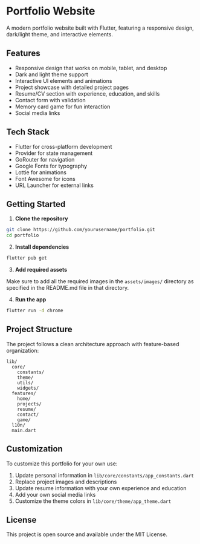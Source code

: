 # Portfolio Website

A modern portfolio website built with Flutter, featuring a responsive design, dark/light theme, and interactive elements.

## Features

- Responsive design that works on mobile, tablet, and desktop
- Dark and light theme support
- Interactive UI elements and animations
- Project showcase with detailed project pages
- Resume/CV section with experience, education, and skills
- Contact form with validation
- Memory card game for fun interaction
- Social media links

## Tech Stack

- Flutter for cross-platform development
- Provider for state management
- GoRouter for navigation
- Google Fonts for typography
- Lottie for animations
- Font Awesome for icons
- URL Launcher for external links

## Getting Started

1. **Clone the repository**

```bash
git clone https://github.com/yourusername/portfolio.git
cd portfolio
```

2. **Install dependencies**

```bash
flutter pub get
```

3. **Add required assets**

Make sure to add all the required images in the `assets/images/` directory as specified in the README.md file in that directory.

4. **Run the app**

```bash
flutter run -d chrome
```

## Project Structure

The project follows a clean architecture approach with feature-based organization:

```
lib/
  core/
    constants/
    theme/
    utils/
    widgets/
  features/
    home/
    projects/
    resume/
    contact/
    game/
  l10n/
  main.dart
```

## Customization

To customize this portfolio for your own use:

1. Update personal information in `lib/core/constants/app_constants.dart`
2. Replace project images and descriptions
3. Update resume information with your own experience and education
4. Add your own social media links
5. Customize the theme colors in `lib/core/theme/app_theme.dart`

## License

This project is open source and available under the MIT License.
